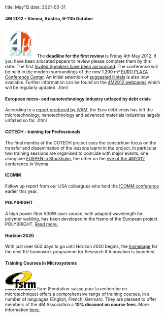title: May'12
date: 2021-03-31

<!--break-->
####  4M 2012 - Vienna, Austria, 9-11th October


![4M2011](/images/4m-2012_100.png)
The **deadline for the first review** is Friday 4th May 2012. If you have been allocated papers to review please complete them by this date. The first [Invited Speakers have been announced](/contents/Invited-Speakers-4M2012.html). The conference will be held in the modern surroundings of the new 1,200 m² [EURO PLAZA Conference Center](http://www.europlaza.at/jart/prj3/euro_pl/website.jart?rel=en&content-id=1155914559700&reserve-mode=active). An initial selection of [suggested Hotels](/content/Hotels-Accommodation) is also now available. Further information can be found on the [4M2012 webpages](/conference/2012) which will be regularly updated. .html
  
####  European micro- and nanotechnology industry unfazed by debt crisis

According to a [report produced by IVAM](/contents/European-micro-and-nanotechnology-industry-unfazed-debt-crisis.html), the Euro debt crisis has left the microtechnology, nanotechnology and advanced materials industries largely unfazed so far.     .html
  
####  COTECH - training for Professionals

The final months of the COTECH project sees the consortium focus on the transfer and dissemination of the lessons learnt in the project. In particular two training sessions are organised to coincide with major events, one alongside [EUSPEN in Stockholm](/event/Training-Professionals-No2), the other on the [eve of the 4M2012](/event/Training-Professionals.html) conference in Vienna.    
    
####  ICOMM

Follow up report from our USA colleagues who held the [ICOMM conference](http://www.micromanufacturing.com/content/icomm-growing-achieving-balanced-global-interest) earlier this year. 
 
####  POLYBRIGHT

A high power fiber 500W laser source, with adapted wavelength for polymer welding, has been developed in the frame of the European project POLYBRIGHT. [Read more.](/contents/New-laser-source-adapted-polymer-welding-developed-POLYBRIGHT-project.html)
  
####  Horizon 2020

With just over 600 days to go until Horizon 2020 begins, the [homepage](http://ec.europa.eu/research/horizon2020/index_en.cfm?pg=home&video=none 
) for the next EU framework programme for Research & Innovation is launched. 

  
####  Training Courses in Microsystems

![FSRM](/images/FSRM_LOGO_web.gif)
fsrm (Fondation suisse pour la recherche en microtechnique) offers a comprehensive range of training courses, in a number of languages (English, French, German). They are pleased to offer members of the 4M Association a <b>10% discount on course fees.</b> More information [here.](/contents/fsrm-training-courses.html)